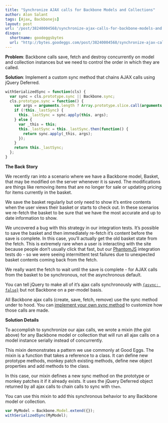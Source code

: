 ```yaml
---
title: "Synchronize AJAX calls for Backbone Models and Collections"
author: Alon Salant
tags: [Ajax, Backbonejs]
layout: post
url: '/post/38240004568/synchronize-ajax-calls-for-backbone-models-and'
disqus:
  shortname: goodeggsbytes
  url: "http://bytes.goodeggs.com/post/38240004568/synchronize-ajax-calls-for-backbone-models-and"
---
```


<p><strong>Problem</strong>: Backbone calls save, fetch and destroy concurrently on model and collection instances but we need to control the order in which they are called.</p>
<p><strong>Solution</strong>: Implement a custom sync method that chains AJAX calls using jQuery Deferred.<!-- more --></p>


``` js
withSerializedSync = function(cls) {
  var sync = cls.prototype.sync || Backbone.sync;
  cls.prototype.sync = function() {
    var args = arguments.length ? Array.prototype.slice.call(arguments,0) : [];
    if (!this._lastSync) {
      this._lastSync = sync.apply(this, args);
    } else {
      var _this = this;
      this._lastSync = this._lastSync.then(function() {
        return sync.apply(_this, args);
      });
    }
    return this._lastSync;
  };
}
```

<p><strong>The Back Story</strong></p>
<p>We recently ran into a scenario where we have a Backbone model, Basket, that may be modified on the server whenever it is saved. The modifications are things like removing items that are no longer for sale or updating pricing for items currently in the basket.</p>
<p>We save the basket regularly but only need to show it&#8217;s entire contents when the user views their basket or starts to check out. In these scenarios we re-fetch the basket to be sure that we have the most accurate and up to date information to show.</p>
<p>We uncovered a bug with this strategy in our integration tests. It&#8217;s possible to save the basket and then immediately re-fetch it&#8217;s content before the save is complete. In this case, you&#8217;ll actually get the old basket state from the fetch. This is extremely rare when a user is interacting with the site because people don&#8217;t usually click that fast, but our <a href="http://phantomjs.org/">PhantomJS</a> integration tests do - so we were seeing intermittent test failures due to unexpected basket contents coming back from the fetch.</p>
<p>We really want the fetch to wait until the save is complete - for AJAX calls from the basket to be synchronous, not the asynchronous default.</p>
<p>You can tell jQuery to make all of it&#8217;s ajax calls synchronously with <code><a href="http://api.jquery.com/jQuery.ajax/">{async: false}</a></code> but not Backbone on a per-model basis.</p>
<p>All Backbone ajax calls (create, save, fetch, remove) use the sync method under to hood. You can <a href="http://backbonejs.org/#Model-sync">implement your own sync method</a> to customize how those calls are made.</p>
<p><strong>Solution Details</strong></p>
<p>To accomplish to synchronize our ajax calls, we wrote a mixin (the gist above) for any Backbone model or collection that will run all ajax calls on a model instance serially instead of concurrently.</p>
<p>This mixin demonstrates a pattern we use commonly at Good Eggs. The mixin is a function that takes a reference to a class. It can define new prototype methods, monkey patch existing methods, define new object properties and add methods to the class.</p>
<p>In this case, our mixin defines a new sync method on the prototype or monkey patches it if it already exists. It uses the jQuery Deferred object returned by all ajax calls to chain calls to sync with <code>then</code>.</p>
<p>You can use this mixin to add this synchronous behavior to any Backbone model or collection.</p>

```js
var MyModel = Backbone.Model.extend({});
withSerializedSync(MyModel);
```
